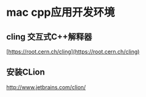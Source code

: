 # mac cpp应用开发环境

## cling 交互式C++解释器

[https://root.cern.ch/cling](https://root.cern.ch/cling)

## 安装CLion

http://www.jetbrains.com/clion/

